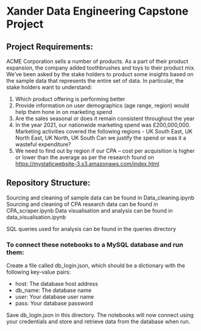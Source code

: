 # Xander Data Engineering Capstone Project

## Project Requirements:

ACME Corporation sells a number of products. As a part of their product expansion, the company added toothbrushes and toys to their product mix. We’ve been asked by the stake holders to product some insights based on the sample data that represents the entire set of data. In particular, the stake holders want to understand:

1.	Which product offering is performing better
2.	Provide information on user demographics (age range, region) would help them hone in on marketing spend
3.	Are the sales seasonal or does it remain consistent throughout the year
4.	In the year 2021, our nationwide marketing spend was £200,000,000. Marketing activities covered the following regions - UK South East, UK North East, UK North, UK South Can we justify the spend or was it a wasteful expenditure?
5.	We need to find out by region if our CPA – cost per acquisition is higher or lower than the average as per the research found on https://mystaticwebsite-3.s3.amazonaws.com/index.html

## Repository Structure:

Sourcing and cleaning of sample data can be found in Data_cleaning.ipynb
Sourcing and cleaning of CPA research data can be found in CPA_scraper.ipynb
Data visualisation and analysis can be found in data_visualisation.ipynb

SQL queries used for analysis can be found in the queries directory

### To connect these notebooks to a MySQL database and run them:

Create a file called db_login.json, which should be a dictionary with the following key-value pairs:

* host: The database host address
* db_name: The database name
* user: Your database user name
* pass: Your database password

Save db_login.json in this directory. The notebooks will now connect using your credentials and store and retrieve data from the database when run.
